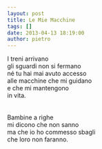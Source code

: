 ```yaml
---
layout: post
title: Le Mie Macchine
tags: []
date: 2013-04-13 18:19:00
author: pietro
---
```

I treni arrivano<br/>gli sguardi non si fermano<br/>né tu hai mai avuto accesso<br/>alle macchine che mi guidano<br/>e che mi mantengono<br/>in vita.<br/><br/><br/>Bambine a righe<br/>mi dicono che non sanno<br/>ma che io ho commesso sbagli<br/>che loro non faranno.<br/>
